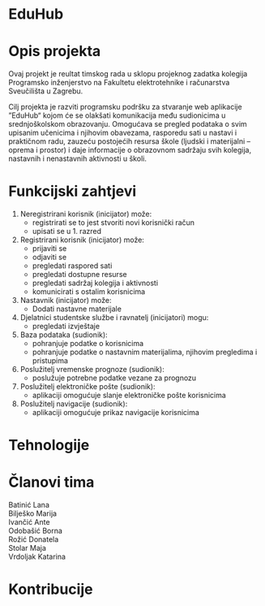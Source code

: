 # EduHub
# Opis projekta
Ovaj projekt je reultat timskog rada u sklopu projeknog zadatka kolegija Programsko inženjerstvo na Fakultetu elektrotehnike i računarstva Sveučilišta u Zagrebu.

Cilj projekta je razviti programsku podršku za stvaranje web aplikacije ”EduHub“ kojom će se olakšati komunikacija među sudionicima u srednjoškolskom obrazovanju. Omogućava se pregled podataka o svim upisanim učenicima i njihovim obavezama, rasporedu sati u nastavi i praktičnom radu, zauzeću postojećih resursa škole (ljudski i materijalni –
oprema i prostor) i daje informacije o obrazovnom sadržaju svih kolegija, nastavnih i nenastavnih aktivnosti u školi.

# Funkcijski zahtjevi
1. Neregistrirani korisnik (inicijator) može: 
    * registrirati se to jest stvoriti novi korisnički račun 
    * upisati se u 1. razred
2. Registrirani korisnik (inicijator) može:
    * prijaviti se
    * odjaviti se
    * pregledati raspored sati
    * pregledati dostupne resurse
    * pregledati sadržaj kolegija i aktivnosti
    * komunicirati s ostalim korisnicima
3. Nastavnik (inicijator) može:
    * Dodati nastavne materijale
4. Djelatnici studentske službe i ravnatelj (inicijatori) mogu:
    * pregledati izvještaje
5. Baza podataka (sudionik):
    * pohranjuje podatke o korisnicima
    * pohranjuje podatke o nastavnim materijalima, njihovim pregledima i pristupima
6. Poslužitelj vremenske prognoze (sudionik):
    * poslužuje potrebne podatke vezane za prognozu
7. Poslužitelj elektroničke pošte (sudionik):
    * aplikaciji omogućuje slanje elektroničke pošte korisnicima
8. Poslužitelj navigacije (sudionik):
    * aplikaciji omogućuje prikaz navigacije korisnicima 

# Tehnologije
# Članovi tima
Batinić Lana  
Bilješko Marija    
Ivančić Ante  
Odobašić Borna  
Rožić Donatela  
Stolar Maja  
Vrdoljak Katarina
# Kontribucije

